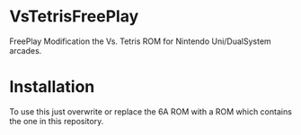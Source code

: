 # VsTetrisFreePlay
FreePlay Modification the Vs. Tetris ROM for Nintendo Uni/DualSystem arcades.

# Installation
To use this just overwrite or replace the 6A ROM with a ROM which contains the one in this repository.
